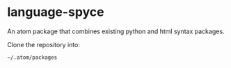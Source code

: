 # language-spyce
An atom package that combines existing python and html syntax packages.

Clone the repository into:

`~/.atom/packages`
